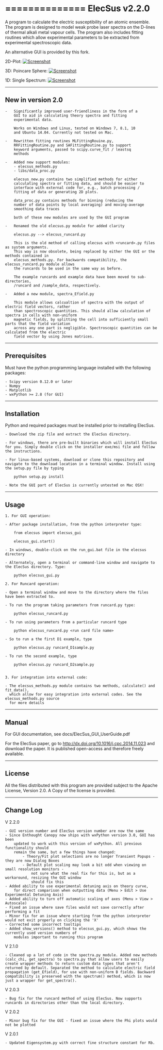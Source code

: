 ==============
ElecSus v2.2.0
==============

A program to calculate the electric susceptibility of an atomic ensemble.
The program is designed to model weak probe laser spectra on the D-lines
of thermal alkali metal vapour cells. The program also includes fitting 
routines which allow experimental parameters to be extracted from 
experimental spectroscopic data.

An alternative GUI is provided by this fork. 

2D-Plot:
[![Screenshot](https://github.com/matwid/ElecSus/tree/master/elecsus/images/ubuntu_2d_cesium.png)](#features)

3D: Poincare Sphere:
[![Screenshot](https://github.com/matwid/ElecSus/tree/master/elecsus/images/ubuntu_3d_sodium.png)](#features)

1D: Single Spectrum:
[![Screenshot](https://github.com/matwid/ElecSus/tree/master/elecsus/images/windows7_cesium_ix.png)](#features)

--------------------
New in version 2.0
--------------------

	-	Significantly improved user-friendliness in the form of a 
		GUI to aid in calculating theory spectra and fitting 
		experimental data. 
		
		Works on Windows and Linux, tested on Windows 7, 8.1, 10
		and Ubuntu 14.04. Currently not tested on Mac.

	-	Rewritten fitting routines MLFittingRouine.py,
		RRFittingRoutine.py and SAFittingRoutine.py to support
		keyword arguments, passed to scipy.curve_fit / leastsq
		methods

	-	Added new support modules:
		- elecsus_methods.py
		- libs/data_proc.py
		
		elecsus_new.py contains two simplified methods for either
		calculating spectra or fitting data, and should be easier to 
		interface with external code for, e.g., batch processing / 
		fitting of data or generating 2D plots.

		data_proc.py contains methods for binning (reducing the 
		number of data points by local averaging) and moving-average 
		smoothing data traces

		both of these new modules are used by the GUI program
		
	-	Renamed the old elecsus.py module for added clarity
	
		elecsus.py --> elecsus_runcard.py
		
		This is the old method of calling elecsus with <runcard>.py files as system arguments.
		This way is now obsolete, being replaced by either the GUI or the methods contained in
		elecsus_methods.py. For backwards compatibility, the elecsus_runcard.py module allows
		the runcards to be used in the same way as before.
		
		The example runcards and example data have been moved to sub-directories, 
		/runcard and /sample_data, respectively.
		
	-	Added a new module, spectra_Efield.py
		
		This module allows calcualtion of spectra with the output of electric field vectors, rather
		than spectroscopic quantities. This should allow calculation of spectra in cells with non-uniform
		magnetic fields, by splitting the cell into sufficiently small parts that the field variation
		across any one part is negligible. Spectroscopic quantities can be calculated from the electric
		field vector by using Jones matrices.
		

-------------
Prerequisites
-------------

Must have the python programming language installed with the following 
packages:

	- Scipy version 0.12.0 or later
	- Numpy
	- Matplotlib
	- wxPython >= 2.8 (for GUI)


------------
Installation
------------

Python and required packages must be installed prior to installing ElecSus.

	- Download the zip file and extract the ElecSus directory.

	- For windows, there are pre-built binaries which will install ElecSus for you. Simply double click on the installer exe/msi file and follow the instructions.
	
	- For linux-based systems, download or clone this repository and navigate to the download location in a terminal window. Install using the setup.py file by typing
		
		python setup.py install
	
	- Note the GUI part of ElecSus is currently untested on Mac OSX!

-----
Usage
-----

	1. For GUI operation:

	- After package installation, from the python interpreter type:
	
		from elecsus import elecsus_gui
		
		elecsus_gui.start()

	- In windows, double-click on the run_gui.bat file in the elecsus directory

	- Alternately, open a terminal or command-line window and navigate to the ElecSus directory. Type:

		python elecsus_gui.py
			
	2. For Runcard operation:

	- Open a terminal window and move to the directory where the files have been extracted to.

	- To run the program taking parameters from runcard.py type:

		python elecsus_runcard.py

	- To run using parameters from a particular runcard type

		python elecsus_runcard.py <run card file name>

	- So to run a the first D1 example, type

		python elecsus.py runcard_D1sample.py

	- To run the second example, type

		python elecsus.py runcard_D2sample.py
		

	3. For integration into external code:
	
	- The elecsus_methods.py module contains two methods, calculate() and fit_data(), 
	  which allow for easy integration into external codes. See the elecsus_methods.py source
	  for more details

------
Manual
------

For GUI documentation, see docs/ElecSus_GUI_UserGuide.pdf

For the ElecSus paper, go to http://dx.doi.org/10.1016/j.cpc.2014.11.023
and download the paper. It is published open-access and therefore freely available.

-------
License
-------

All the files distributed with this program are provided subject to the
Apache License, Version 2.0. A Copy of the license is provided.

-----------
Change Log
-----------

V 2.2.0

	- GUI version number and ElecSus version number are now the same
	- Since Enthought Canopy now ships with wxPython version 3.0, GUI has been
		updated to work with this version of wxPython. All previous functionality should 
		remain the same, but a few things have changed:
			- Theory/Fit plot selections are no longer Transient Popups - they are now Dialog Boxes
			- Default plot scaling may look a bit odd when viewing on small resolution monitors -
				not sure what the real fix for this is, but as a workaround, resizing the GUI window
				should fix this
	- Added ability to use experimental detuning axis on theory curve, 
		for direct comparison when outputting data (Menu > Edit > Use Experimental Detuning Axis)
	- Added ability to turn off automatic scaling of axes (Menu > View > Autoscale)
	- Fixed an issue where save files would not save correctly after performing a fit
	- Minor fix for an issue where starting from the python interpreter would not exit properly on clicking the 'X'
	- Corrected some incorrect tooltips
	- Added show_versions() method to elecsus_gui.py, which shows the currently used version numbers of 
		modules important to running this program
		
V 2.1.0

	- Cleaned up a lot of code in the spectra.py module. Added new methods (calc_chi, get_spectra) to spectra.py that allow users to easily create wrapper methods to return custom data types that aren't returned by default. Separated the method to calculate electric field propagation (get_Efield), for use with non-uniform B fields. Backward compatibility is preserved with the spectrum() method, which is now just a wrapper for get_spectra().
	
V 2.0.3

	- Bug fix for the runcard method of using ElecSus. Now supports runcards in directories other than the local directory.
	
V 2.0.2

	- Minor bug fix for the GUI - fixed an issue where the Phi plots would not be plotted
	
V 2.0.1

	- Updated Eigensystem.py with correct fine structure constant for Rb.